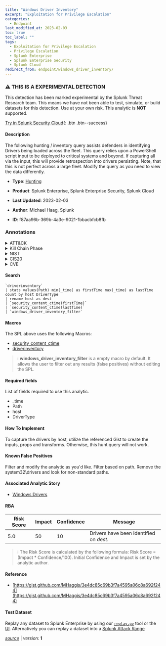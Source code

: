 ```yaml
---
title: "Windows Driver Inventory"
excerpt: "Exploitation for Privilege Escalation"
categories:
  - Endpoint
last_modified_at: 2023-02-03
toc: true
toc_label: ""
tags:
  - Exploitation for Privilege Escalation
  - Privilege Escalation
  - Splunk Enterprise
  - Splunk Enterprise Security
  - Splunk Cloud
redirect_from: endpoint/windows_driver_inventory/
---
```


### :warning: THIS IS A EXPERIMENTAL DETECTION
This detection has been marked experimental by the Splunk Threat Research team. This means we have not been able to test, simulate, or build datasets for this detection. Use at your own risk. This analytic is **NOT** supported.


[Try in Splunk Security Cloud](https://www.splunk.com/en_us/cyber-security.html){: .btn .btn--success}

#### Description

The following hunting / inventory query assists defenders in identifying Drivers being loaded across the fleet. This query relies upon a PowerShell script input to be deployed to critical systems and beyond. If capturing all via the input, this will provide retrospection into drivers persisting. Note, that this is not perfect across a large fleet. Modify the query as you need to view the data differently.

- **Type**: [Hunting](https://github.com/splunk/security_content/wiki/Detection-Analytic-Types)
- **Product**: Splunk Enterprise, Splunk Enterprise Security, Splunk Cloud

- **Last Updated**: 2023-02-03
- **Author**: Michael Haag, Splunk
- **ID**: f87aa96b-369b-4a3e-9021-1bbacbfcb8fb

### Annotations
<details>
  <summary>ATT&CK</summary>

<div markdown="1">

#### [ATT&CK](https://attack.mitre.org/)

| ID          | Technique   | Tactic         |
| ----------- | ----------- |--------------- |
| [T1068](https://attack.mitre.org/techniques/T1068/) | Exploitation for Privilege Escalation | Privilege Escalation |

</div>
</details>


<details>
  <summary>Kill Chain Phase</summary>

<div markdown="1">

* Exploitation


</div>
</details>


<details>
  <summary>NIST</summary>

<div markdown="1">

* DE.AE



</div>
</details>

<details>
  <summary>CIS20</summary>

<div markdown="1">

* CIS 10



</div>
</details>

<details>
  <summary>CVE</summary>

<div markdown="1">


</div>
</details>


#### Search

```
`driverinventory` 
| stats values(Path) min(_time) as firstTime max(_time) as lastTime count by host DriverType 
| rename host as dest 
| `security_content_ctime(firstTime)` 
| `security_content_ctime(lastTime)` 
| `windows_driver_inventory_filter`
```

#### Macros
The SPL above uses the following Macros:
* [security_content_ctime](https://github.com/splunk/security_content/blob/develop/macros/security_content_ctime.yml)
* [driverinventory](https://github.com/splunk/security_content/blob/develop/macros/driverinventory.yml)

> :information_source:
> **windows_driver_inventory_filter** is a empty macro by default. It allows the user to filter out any results (false positives) without editing the SPL.



#### Required fields
List of fields required to use this analytic.
* _time
* Path
* host
* DriverType



#### How To Implement
To capture the drivers by host, utilize the referenced Gist to create the inputs, props and transforms. Otherwise, this hunt query will not work.
#### Known False Positives
Filter and modify the analytic as you&#39;d like. Filter based on path. Remove the system32\drivers and look for non-standard paths.

#### Associated Analytic Story
* [Windows Drivers](/stories/windows_drivers)




#### RBA

| Risk Score  | Impact      | Confidence   | Message      |
| ----------- | ----------- |--------------|--------------|
| 5.0 | 50 | 10 | Drivers have been identified on $dest$. |


> :information_source:
> The Risk Score is calculated by the following formula: Risk Score = (Impact * Confidence/100). Initial Confidence and Impact is set by the analytic author.


#### Reference

* [https://gist.github.com/MHaggis/3e4dc85c69b3f7a4595a06c8a692f244](https://gist.github.com/MHaggis/3e4dc85c69b3f7a4595a06c8a692f244)



#### Test Dataset
Replay any dataset to Splunk Enterprise by using our [`replay.py`](https://github.com/splunk/attack_data#using-replaypy) tool or the [UI](https://github.com/splunk/attack_data#using-ui).
Alternatively you can replay a dataset into a [Splunk Attack Range](https://github.com/splunk/attack_range#replay-dumps-into-attack-range-splunk-server)




[*source*](https://github.com/splunk/security_content/tree/develop/detections/experimental/endpoint/windows_driver_inventory.yml) \| *version*: **1**